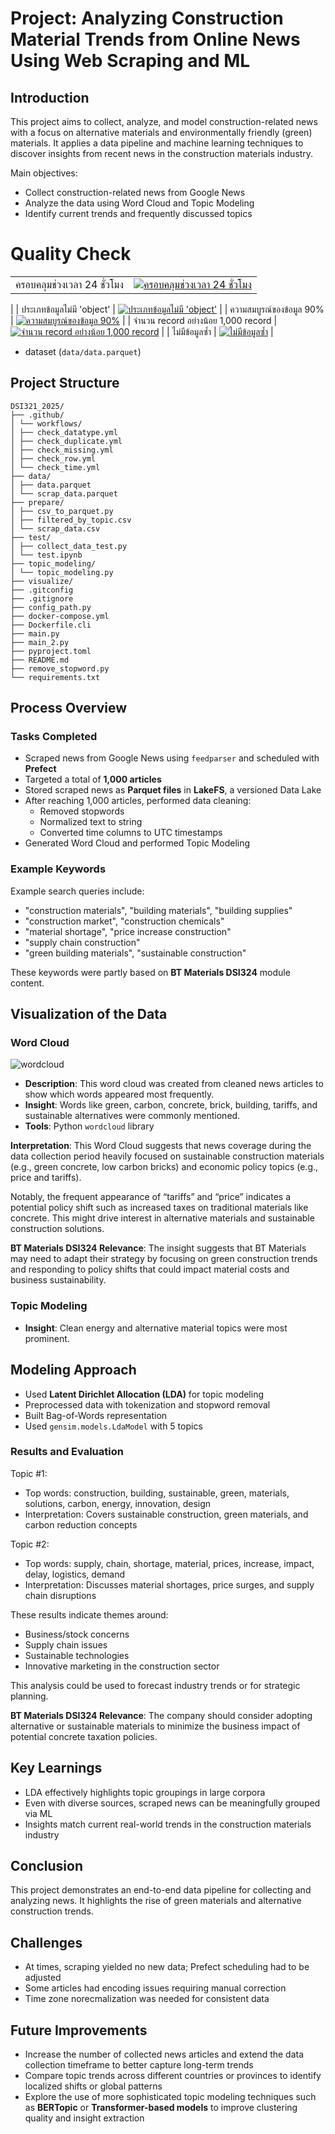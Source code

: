 # Project: Analyzing Construction Material Trends from Online News Using Web Scraping and ML

## Introduction

This project aims to collect, analyze, and model construction-related news with a focus on alternative materials and environmentally friendly (green) materials. It applies a data pipeline and machine learning techniques to discover insights from recent news in the construction materials industry.

Main objectives:
- Collect construction-related news from Google News
- Analyze the data using Word Cloud and Topic Modeling
- Identify current trends and frequently discussed topics

# Quality Check
| | |
| - | :- |
| ครอบคลุมช่วงเวลา 24 ชั่วโมง | [![ครอบคลุมช่วงเวลา 24 ชั่วโมง](https://github.com/kunyakorngun/dsi321_2025/actions/workflows/check_time.yml/badge.svg)](https://github.com/kunyakorngun/dsi321_2025/actions/workflows/check_time.yml)
 |
| ประเภทข้อมูลไม่มี 'object' | [![ประเภทข้อมูลไม่มี 'object'](https://github.com/kunyakorngun/dsi321_2025/actions/workflows/check_datatype.yml/badge.svg)](https://github.com/kunyakorngun/dsi321_2025/actions/workflows/check_datatype.yml)
 |
| ความสมบูรณ์ของข้อมูล 90% | [![ความสมบูรณ์ของข้อมูล 90%](https://github.com/kunyakorngun/dsi321_2025/actions/workflows/check_missing.yml/badge.svg)](https://github.com/kunyakorngun/dsi321_2025/actions/workflows/check_missing.yml)
 |
| จำนวน record อย่างน้อย 1,000 record | [![จำนวน record อย่างน้อย 1,000 record](https://github.com/kunyakorngun/dsi321_2025/actions/workflows/check_row.yml/badge.svg)](https://github.com/kunyakorngun/dsi321_2025/actions/workflows/check_row.yml)
 |
| ไม่มีข้อมูลซ้ำ | [![ไม่มีข้อมูลซ้ำ](https://github.com/kunyakorngun/dsi321_2025/actions/workflows/check_duplicate.yml/badge.svg)](https://github.com/kunyakorngun/dsi321_2025/actions/workflows/check_duplicate.yml)
 |
- dataset (`data/data.parquet`)

## Project Structure
```
DSI321_2025/
├── .github/
│ └── workflows/
│ ├── check_datatype.yml
│ ├── check_duplicate.yml
│ ├── check_missing.yml
│ ├── check_row.yml
│ └── check_time.yml
├── data/
│ ├── data.parquet
│ └── scrap_data.parquet
├── prepare/
│ ├── csv_to_parquet.py
│ ├── filtered_by_topic.csv
│ └── scrap_data.csv
├── test/
│ ├── collect_data_test.py
│ └── test.ipynb
├── topic_modeling/
│ └── topic_modeling.py
├── visualize/
├── .gitconfig
├── .gitignore
├── config_path.py
├── docker-compose.yml
├── Dockerfile.cli
├── main.py
├── main_2.py
├── pyproject.toml
├── README.md
├── remove_stopword.py
└── requirements.txt
```
## Process Overview

### Tasks Completed

- Scraped news from Google News using `feedparser` and scheduled with **Prefect**
- Targeted a total of **1,000 articles**
- Stored scraped news as **Parquet files** in **LakeFS**, a versioned Data Lake
- After reaching 1,000 articles, performed data cleaning:
  - Removed stopwords
  - Normalized text to string
  - Converted time columns to UTC timestamps
- Generated Word Cloud and performed Topic Modeling

### Example Keywords

Example search queries include:
- "construction materials", "building materials", "building supplies"
- "construction market", "construction chemicals"
- "material shortage", "price increase construction"
- "supply chain construction"
- "green building materials", "sustainable construction"

These keywords were partly based on **BT Materials DSI324** module content.

## Visualization of the Data

### Word Cloud

![wordcloud](./wc.png)

- **Description**: This word cloud was created from cleaned news articles to show which words appeared most frequently.
- **Insight**: Words like green, carbon, concrete, brick, building, tariffs, and sustainable alternatives were commonly mentioned.
- **Tools**: Python `wordcloud` library

**Interpretation**:
This Word Cloud suggests that news coverage during the data collection period heavily focused on sustainable construction materials (e.g., green concrete, low carbon bricks) and economic policy topics (e.g., price and tariffs). 

Notably, the frequent appearance of “tariffs” and “price” indicates a potential policy shift such as increased taxes on traditional materials like concrete. This might drive interest in alternative materials and sustainable construction solutions.

**BT Materials DSI324 Relevance**: The insight suggests that BT Materials may need to adapt their strategy by focusing on green construction trends and responding to policy shifts that could impact material costs and business sustainability.

### Topic Modeling

- **Insight**: Clean energy and alternative material topics were most prominent.

## Modeling Approach

- Used **Latent Dirichlet Allocation (LDA)** for topic modeling
- Preprocessed data with tokenization and stopword removal
- Built Bag-of-Words representation
- Used `gensim.models.LdaModel` with 5 topics

### Results and Evaluation

Topic #1:
- Top words: construction, building, sustainable, green, materials, solutions, carbon, energy, innovation, design
- Interpretation: Covers sustainable construction, green materials, and carbon reduction concepts

Topic #2:
- Top words: supply, chain, shortage, material, prices, increase, impact, delay, logistics, demand
- Interpretation: Discusses material shortages, price surges, and supply chain disruptions

These results indicate themes around:
- Business/stock concerns
- Supply chain issues
- Sustainable technologies
- Innovative marketing in the construction sector

This analysis could be used to forecast industry trends or for strategic planning.

**BT Materials DSI324 Relevance**: The company should consider adopting alternative or sustainable materials to minimize the business impact of potential concrete taxation policies.

## Key Learnings

- LDA effectively highlights topic groupings in large corpora
- Even with diverse sources, scraped news can be meaningfully grouped via ML
- Insights match current real-world trends in the construction materials industry

## Conclusion

This project demonstrates an end-to-end data pipeline for collecting and analyzing news. It highlights the rise of green materials and alternative construction trends.

## Challenges

- At times, scraping yielded no new data; Prefect scheduling had to be adjusted
- Some articles had encoding issues requiring manual correction
- Time zone norecmalization was needed for consistent data

## Future Improvements

- Increase the number of collected news articles and extend the data collection timeframe to better capture long-term trends
- Compare topic trends across different countries or provinces to identify localized shifts or global patterns
- Explore the use of more sophisticated topic modeling techniques such as **BERTopic** or **Transformer-based models** to improve clustering quality and insight extraction